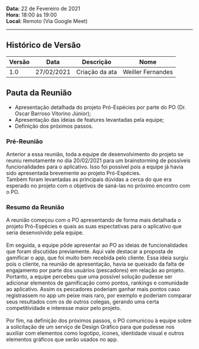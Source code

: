 **Data:** 22 de Fevereiro de 2021<br>
**Hora:** 18:00 às 19:00<br>
**Local:** Remoto (Via Google Meet)<br>

---

## Histórico de Versão
|**Versão**| **Data** |**Descrição** |      **Nome**      |
|   ---    |   ---    |     ---      |        ---         |
|   1.0    |27/02/2021|Criação da ata|Weiller Fernandes|

## Pauta da Reunião
- Apresentação detalhada do projeto Pró-Espécies por parte do PO (Dr. Oscar Barroso Vitorino Júnior);
- Apresentação das ideias de features levantadas pela equipe;
- Definição dos próximos passos.

### **Pré-Reunião**
Anterior a essa reunião, toda a equipe de desenvolvimento do projeto se reuniu remotamente no dia 20/02/2021 para um brainstorming de possíveis funcionalidades para o aplicativo. Isso foi possível pois a equipe já havia sido apresentada brevemente ao projeto Pró-Espécies.<br>
Também foram levantadas as principais dúvidas a cerca do que era esperado no projeto com o objetivos de saná-las no próximo encontro com o PO.

### **Resumo da Reunião**
A reunião começou com o PO apresentando de forma mais detalhada o projeto Pró-Espécies e quais as suas espectativas para o aplicativo que seria desenvolvido pela equipe.<br><br>
Em seguida, a equipe pôde apresentar ao PO as ideias de funcionalidades que foram discutidas previamente. Aqui vale destacar a proposta de gamificar o app, que foi muito bem recebida pelo cliente. Essa ideia surgiu pois o cliente, na reunião de apresentação, havia se queixado da falta de engajamento por parte dos usuários (pescadores) em relação ao projeto. Portanto, a equipe percebeu que uma possível solução pudesse ser adicionar elementos de gamificação como pontos, rankings e comunidade ao aplicativo. Assim os pescadores poderiam ganhar mais pontos caso registrassem no app um peixe mais raro, por exemplo e poderiam comparar seus resultados com os de outros colegas, gerando uma certa competitividade e interesse maior pelo projeto.<br><br>
Por fim, na definição dos próximos passos, o PO comunicou à equipe sobre a solicitação de um serviço de Design Gráfico para que pudesse nos auxiliar com elementos como logotipo, ícones, identidade visual e outros elementos gráficos que serão usados no app.
